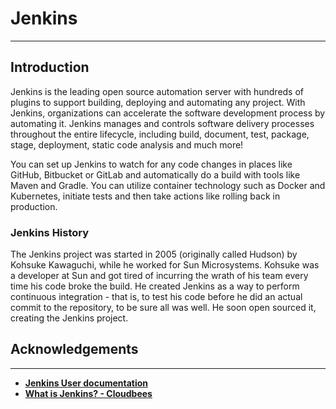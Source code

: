 # Jenkins 

---

## Introduction

Jenkins is the leading open source automation server with hundreds of plugins to support building, deploying and automating any project. With Jenkins, organizations can accelerate the software development process by automating it. Jenkins manages and controls software delivery processes throughout the entire lifecycle, including build, document, test, package, stage, deployment, static code analysis and much more!

You can set up Jenkins to watch for any code changes in places like GitHub, Bitbucket or GitLab and automatically do a build with tools like Maven and Gradle. You can utilize container technology such as Docker and Kubernetes, initiate tests and then take actions like rolling back in production.

### Jenkins History

The Jenkins project was started in 2005 (originally called Hudson) by Kohsuke Kawaguchi, while he worked for Sun Microsystems. Kohsuke was a developer at Sun and got tired of incurring the wrath of his team every time his code broke the build. He created Jenkins as a way to perform continuous integration - that is, to test his code before he did an actual commit to the repository, to be sure all was well. He soon open sourced it, creating the Jenkins project. 



## Acknowledgements

---

- **[Jenkins User documentation](https://www.jenkins.io/doc/)**
- **[What is Jenkins? - Cloudbees](https://www.cloudbees.com/jenkins/what-is-jenkins)**